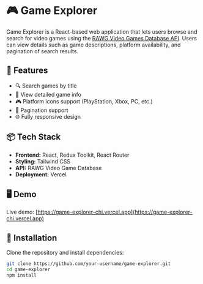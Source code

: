 # 🎮 Game Explorer

Game Explorer is a React-based web application that lets users browse and search for video games using the [RAWG Video Games Database API](https://rawg.io/apidocs). Users can view details such as game descriptions, platform availability, and pagination of search results.

## 🚀 Features

- 🔍 Search games by title
- 📄 View detailed game info
- 🎮 Platform icons support (PlayStation, Xbox, PC, etc.)
- 🔁 Pagination support
- 🌐 Fully responsive design

## 📦 Tech Stack

- **Frontend:** React, Redux Toolkit, React Router
- **Styling:** Tailwind CSS
- **API:** RAWG Video Game Database
- **Deployment:** Vercel

## 🖥️ Demo

Live demo: [https://game-explorer-chi.vercel.app](https://game-explorer-chi.vercel.app)

## 🔧 Installation

Clone the repository and install dependencies:

```bash
git clone https://github.com/your-username/game-explorer.git
cd game-explorer
npm install
